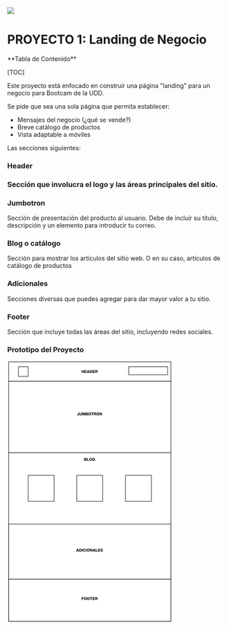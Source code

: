 <img src="https://github.com/UDDBootcamp/BOOT-M1-SEM4-PROY1/raw/main/imagenes/banner.png"/>
<h1>PROYECTO 1: Landing de Negocio</h1>
**Tabla de Contenido**

[TOC]

Este proyecto está enfocado en construir una página "landing" para un negocio para Bootcam de la UDD.

Se pide que sea una sola página que permita establecer:

- Mensajes del negocio (¿qué se vende?)
- Breve catálogo de productos
- Vista adaptable a móviles

Las secciones siguientes:

<h3>Header<h3/>
  
<p>Sección que involucra el logo y las áreas principales del sitio.</p>

<h3>Jumbotron</h3>

Sección de presentación del producto al usuario. Debe de incluir su título, descripción y un elemento para introducir tu correo.

<h3>Blog o catálogo</h3>

Sección para mostrar los artículos del sitio web. O en su caso, artículos de catálogo de productos

<h3>Adicionales</h3>

Secciones diversas que puedes agregar para dar mayor valor a tu sitio.

<h3>Footer</h3> 

Sección que incluye todas las áreas del sitio, incluyendo redes sociales.
  
<h3>Prototipo del Proyecto</h3>

<img src="img/prototipo.png"/>
